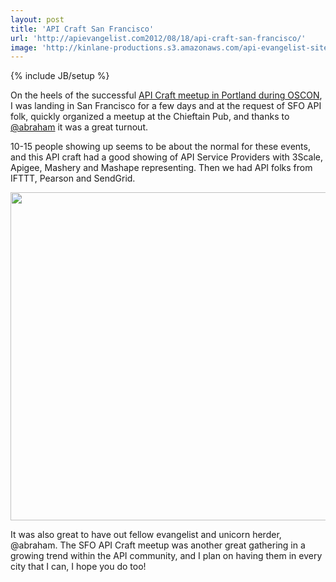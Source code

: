 ```yaml
---
layout: post
title: 'API Craft San Francisco'
url: 'http://apievangelist.com2012/08/18/api-craft-san-francisco/'
image: 'http://kinlane-productions.s3.amazonaws.com/api-evangelist-site/blog/API-Craft-SFO-July-2012.png'
---
```

{% include JB/setup %}
<p>
     On the heels of the successful <a title="API Craft OSCON Portland, OR" href="http://apievangelist.com/2012/07/20/definition-of-api-craft/">API Craft meetup in Portland during OSCON</a>, I was landing in San Francisco for a few days and at the request of SFO API folk, quickly organized a meetup at the Chieftain Pub, and thanks to <a title="@abraham" href="https://twitter.com/abraham">@abraham</a> it was a great turnout.
</p>
<p>
     10-15 people showing up seems to be about the normal for these events, and this API craft had a good showing of API Service Providers with 3Scale, Apigee, Mashery and Mashape representing. Then we had API folks from IFTTT, Pearson and SendGrid.
</p>
<p>
     <img src="http://kinlane-productions.s3.amazonaws.com/api-craft/API-Craft-SFO-July-2012.png"  width="525" />
</p>
<p>
     It was also great to have out fellow evangelist and unicorn herder, @abraham. The SFO API Craft meetup was another great gathering in a growing trend within the API community, and I plan on having them in every city that I can, I hope you do too!
</p>
